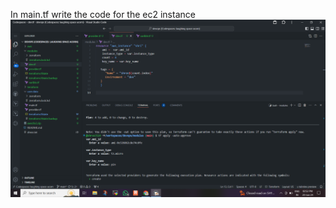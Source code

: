 In main.tf write the code for the ec2 instance  ![Example Image](https://github.com/shree3524/devops/blob/main/Terraform/variable/variable%20without%20default%20value/Screenshot%20(244).png)
